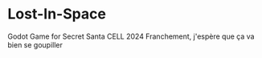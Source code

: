 # Lost-In-Space
 Godot Game for Secret Santa CELL 2024
Franchement, j'espère que ça va bien se goupiller
